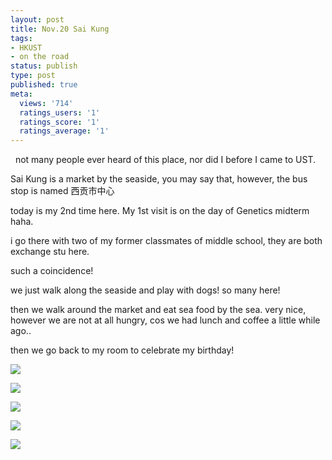 ```yaml
---
layout: post
title: Nov.20 Sai Kung
tags:
- HKUST
- on the road
status: publish
type: post
published: true
meta:
  views: '714'
  ratings_users: '1'
  ratings_score: '1'
  ratings_average: '1'
---
```

 
not many people ever heard of this place, nor did I before I came to UST.

Sai Kung is a market by the seaside, you may say that, however, the bus stop is named 西贡市中心

today is my 2nd time here. My 1st visit is on the day of Genetics midterm haha.

i go there with two of my former classmates of middle school, they are both exchange stu here.

such a coincidence!

we just walk along the seaside and play with dogs! so many here!

then we walk around the market and eat sea food by the sea. very nice, however we are not at all hungry, cos we had lunch and coffee a little while ago..

then we go back to my room to celebrate my birthday!


![](http://tkfiles.storage.msn.com/x1pPHu2K6HCG6qDpzLmP3C2v-HO-fLiM3MfiZjWGx_PoyWd9kHZqtxJg0EEPaCMzFNA1w90LYPgLjJ3e-AB1qF80iuyl5EobsyZavw2Z3r49jQ)

![](http://tkfiles.storage.msn.com/x1pPHu2K6HCG6qDpzLmP3C2v_-20HvGQ2ZvyhQJjN81NaQcU4axSIYOSNI9b4JAzbOWBqeXIW17cIcv-Wm60CWq9es7UilUhfIJdZNPGSsW_7U)

![](http://tkfiles.storage.msn.com/x1pPHu2K6HCG6qDpzLmP3C2v5BNXaBBfm4nu4aejwlPM0S0xdw5lOx8OM9bnpZYaWSCo-vXzijq8DHJxxDVxC-k5YQLTJOgGw1inOOHDW9m0rk)

![](http://tkfiles.storage.msn.com/x1pPHu2K6HCG6qDpzLmP3C2v0IvuCGGL9kSWeQGy8tJwpUSx4ozCsy_rIFBt2C4JEvks2By2yQSX9_kprkM-8frV_8vXtMTzHHFnsLnb7csMvg)

![](http://tkfiles.storage.msn.com/x1pPHu2K6HCG6qDpzLmP3C2v37D7Jd068hCzF_rDSoZ42S-mA-wKiaxXov7R7sWNdMNA4rizy_orWkmkgMWfe9RDZyGvGjxKpemr77ZbAaWmeo)

